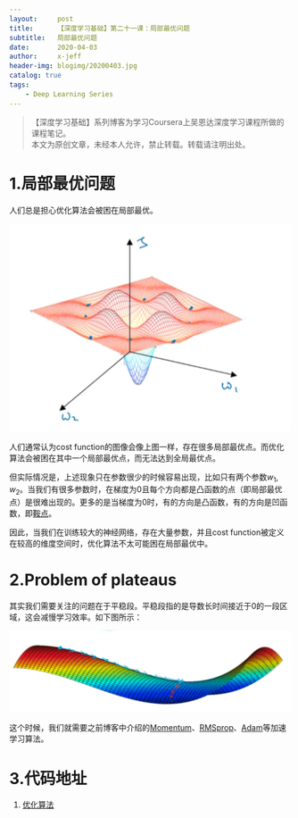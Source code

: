 ```yaml
---
layout:     post
title:      【深度学习基础】第二十一课：局部最优问题
subtitle:   局部最优问题
date:       2020-04-03
author:     x-jeff
header-img: blogimg/20200403.jpg
catalog: true
tags:
    - Deep Learning Series
---
```

>【深度学习基础】系列博客为学习Coursera上吴恩达深度学习课程所做的课程笔记。  
>本文为原创文章，未经本人允许，禁止转载。转载请注明出处。

# 1.局部最优问题

人们总是担心优化算法会被困在局部最优。

![](https://github.com/x-jeff/BlogImage/raw/master/DeepLearningSeries/Lesson21/21x1.png)

人们通常认为cost function的图像会像上图一样，存在很多局部最优点。而优化算法会被困在其中一个局部最优点，而无法达到全局最优点。

但实际情况是，上述现象只在参数很少的时候容易出现，比如只有两个参数$w_1,w_2$。当我们有很多参数时，在梯度为0且每个方向都是凸函数的点（即局部最优点）是很难出现的。更多的是当梯度为0时，有的方向是凸函数，有的方向是凹函数，即[鞍点](http://shichaoxin.com/2019/07/10/数学基础-第六课-梯度下降法和牛顿法/)。

因此，当我们在训练较大的神经网络，存在大量参数，并且cost function被定义在较高的维度空间时，优化算法不太可能困在局部最优中。

# 2.Problem of plateaus

其实我们需要关注的问题在于平稳段。平稳段指的是导数长时间接近于0的一段区域，这会减慢学习效率。如下图所示：

![](https://github.com/x-jeff/BlogImage/raw/master/DeepLearningSeries/Lesson21/21x2.png)

这个时候，我们就需要之前博客中介绍的[Momentum](http://shichaoxin.com/2020/03/05/深度学习基础-第十七课-Momentum梯度下降法/)、[RMSprop](http://shichaoxin.com/2020/03/13/深度学习基础-第十八课-RMSprop/)、[Adam](http://shichaoxin.com/2020/03/19/深度学习基础-第十九课-Adam优化算法/)等加速学习算法。

# 3.代码地址

1. [优化算法](https://github.com/x-jeff/DeepLearning_Code_Demo/tree/master/Demo5)
